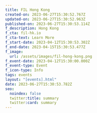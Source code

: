 ```yaml
---
title: FIL Hong Kong
created-on: 2023-06-27T15:30:52.767Z
updated-on: 2023-06-27T15:30:52.963Z
published-on: 2023-06-27T15:30:53.114Z
f_description: Hong Kong
f_cta: fil-hk.io
f_cta-text: Learn More
f_start-date: 2023-04-12T15:30:53.302Z
f_end-date: 2023-04-15T15:30:53.477Z
f_image:
  url: /assets/images/fil-hong-kong.png
f_event-date: 2023-04-12T15:30:00.000Z
f_event-type: Event
f_icon-type: Info
tags: events
layout: "[events].html"
date: 2023-06-27T15:30:53.782Z
seo:
  noindex: false
  twitter:title: summary
  twitter:card: summary
---
```

